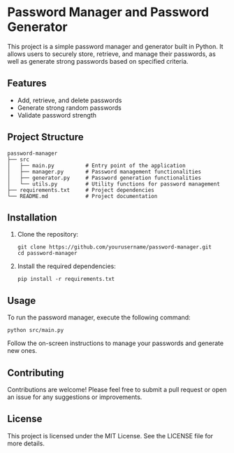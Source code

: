# Password Manager and Password Generator

This project is a simple password manager and generator built in Python. It allows users to securely store, retrieve, and manage their passwords, as well as generate strong passwords based on specified criteria.

## Features

- Add, retrieve, and delete passwords
- Generate strong random passwords
- Validate password strength

## Project Structure

```
password-manager
├── src
│   ├── main.py          # Entry point of the application
│   ├── manager.py       # Password management functionalities
│   ├── generator.py     # Password generation functionalities
│   └── utils.py         # Utility functions for password management
├── requirements.txt     # Project dependencies
└── README.md            # Project documentation
```

## Installation

1. Clone the repository:
   ```
   git clone https://github.com/yourusername/password-manager.git
   cd password-manager
   ```

2. Install the required dependencies:
   ```
   pip install -r requirements.txt
   ```

## Usage

To run the password manager, execute the following command:
```
python src/main.py
```

Follow the on-screen instructions to manage your passwords and generate new ones.

## Contributing

Contributions are welcome! Please feel free to submit a pull request or open an issue for any suggestions or improvements.

## License

This project is licensed under the MIT License. See the LICENSE file for more details.